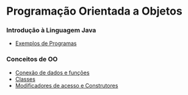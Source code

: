 # Programação Orientada a Objetos

### Introdução à Linguagem Java

* [Exemplos de Programas](Semana2/README.md)

### Conceitos de OO

* [Conexão de dados e funções](Procedural/README.md)
* [Classes](Semana3/README.md)
* [Modificadores de acesso e Construtores](Semana4/README.md)